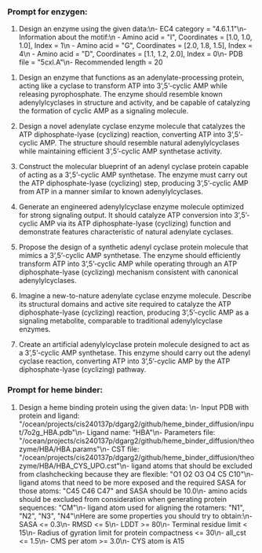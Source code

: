 ### Prompt for enzygen:

1. Design an enzyme using the given data:\\n- EC4 category = \"4.6.1.1\"\\n- Information about the motif:\\n    - Amino acid = \"I\", Coordinates = [1.0, 1.0, 1.0], Index = 1\\n    - Amino acid = \"G\", Coordinates = [2.0, 1.8, 1.5], Index = 4\\n    - Amino acid = \"D\", Coordinates = [1.1, 1.2, 2.0], Index = 0\\n- PDB file = \"5cxl.A\"\\n- Recommended length = 20

<!-- Design an enzyme using the given data: 
- EC4 category = "4.6.1.1" 
- Information about the motif:
    - Amino acid = "I", Coordinates = [1.0, 1.0, 1.0], Index = 1
    - Amino acid = "G", Coordinates = [2.0, 1.8, 1.5], Index = 4
    - Amino acid = "D", Coordinates = [1.1, 1.2, 2.0], Index = 0
- PDB file = "5cxl.A" 
- Recommended length = 20  -->

1. Design an enzyme that functions as an adenylate-processing protein, acting like a cyclase to transform ATP into 3’,5’-cyclic AMP while releasing pyrophosphate. The enzyme should resemble known adenylylcyclases in structure and activity, and be capable of catalyzing the formation of cyclic AMP as a signaling molecule.

2. Design a novel adenylate cyclase enzyme molecule that catalyzes the ATP diphosphate-lyase (cyclizing) reaction, converting ATP into 3’,5’-cyclic AMP. The structure should resemble natural adenylylcyclases while maintaining efficient 3’,5’-cyclic AMP synthetase activity.

3. Construct the molecular blueprint of an adenyl cyclase protein capable of acting as a 3’,5’-cyclic AMP synthetase. The enzyme must carry out the ATP diphosphate-lyase (cyclizing) step, producing 3’,5’-cyclic AMP from ATP in a manner similar to known adenylylcyclases.

4. Generate an engineered adenylylcyclase enzyme molecule optimized for strong signaling output. It should catalyze ATP conversion into 3’,5’-cyclic AMP via its ATP diphosphate-lyase (cyclizing) function and demonstrate features characteristic of natural adenylate cyclases.

5. Propose the design of a synthetic adenyl cyclase protein molecule that mimics a 3’,5’-cyclic AMP synthetase. The enzyme should efficiently transform ATP into 3’,5’-cyclic AMP while operating through an ATP diphosphate-lyase (cyclizing) mechanism consistent with canonical adenylylcyclases.

6. Imagine a new-to-nature adenylate cyclase enzyme molecule. Describe its structural domains and active site required to catalyze the ATP diphosphate-lyase (cyclizing) reaction, producing 3’,5’-cyclic AMP as a signaling metabolite, comparable to traditional adenylylcyclase enzymes.

7. Create an artificial adenylylcyclase protein molecule designed to act as a 3’,5’-cyclic AMP synthetase. This enzyme should carry out the adenyl cyclase reaction, converting ATP into 3’,5’-cyclic AMP by the ATP diphosphate-lyase (cyclizing) pathway.

### Prompt for heme binder:

1. Design a heme binding protein using the given data: \\n- Input PDB with protein and ligand: "/ocean/projects/cis240137p/dgarg2/github/heme_binder_diffusion/input/7o2g_HBA.pdb"\\n- Ligand name: "HBA"\\n- Parameters file: "/ocean/projects/cis240137p/dgarg2/github/heme_binder_diffusion/theozyme/HBA/HBA.params"\\n- CST file: "/ocean/projects/cis240137p/dgarg2/github/heme_binder_diffusion/theozyme/HBA/HBA_CYS_UPO.cst"\\n- ligand atoms that should be excluded from clashchecking because they are flexible: "O1 O2 O3 O4 C5 C10"\\n- ligand atoms that need to be more exposed and the required SASA for those atoms: "C45 C46 C47" and SASA should be 10.0\\n- amino acids should be excluded from consideration when generating protein sequences: "CM"\\n- ligand atom used for aligning the rotamers: "N1", "N2", "N3", "N4"\\nHere are some properties you should try to obtain:\\n- SASA <= 0.3\\n- RMSD <= 5\\n- LDDT >= 80\\n- Terminal residue limit < 15\\n- Radius of gyration limit for protein compactness <= 30\\n- all_cst <= 1.5\\n- CMS per atom >= 3.0\\n- CYS atom is A15

<!-- Design a heme binding protein using the given data: 
- Input PDB with protein and ligand: "/ocean/projects/cis240137p/dgarg2/github/heme_binder_diffusion/input/7o2g_HBA.pdb"
- Ligand name: "HBA"
- Parameters file: "/ocean/projects/cis240137p/dgarg2/github/heme_binder_diffusion/theozyme/HBA/HBA.params"
- CST file: "/ocean/projects/cis240137p/dgarg2/github/heme_binder_diffusion/theozyme/HBA/HBA_CYS_UPO.cst"
- ligand atoms that should be excluded from clashchecking because they are flexible: "O1 O2 O3 O4 C5 C10"
- ligand atoms that need to be more exposed and the required SASA for those atoms: "C45 C46 C47" and SASA should be 10.0
- amino acids should be excluded from consideration when generating protein sequences: "CM"
- ligand atom used for aligning the rotamers: "N1", "N2", "N3", "N4"
Here are some properties you should try to obtain:
- SASA <= 0.3
- RMSD <= 5
- LDDT >= 80
- Terminal residue limit < 15
- Radius of gyration limit for protein compactness <= 30
- all_cst <= 1.5
- CMS per atom >= 3.0
- CYS atom is A15 -->
